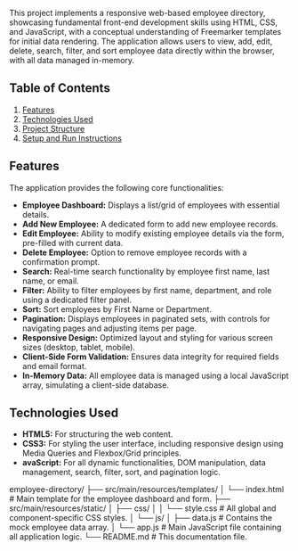 This project implements a responsive web-based employee directory, showcasing fundamental front-end development skills using HTML, CSS, and JavaScript, with a conceptual understanding of Freemarker templates for initial data rendering. The application allows users to view, add, edit, delete, search, filter, and sort employee data directly within the browser, with all data managed in-memory.

## Table of Contents

1.  [Features](#features)
2.  [Technologies Used](#technologies-used)
3.  [Project Structure](#project-structure)
4.  [Setup and Run Instructions](#setup-and-run-instructions)

## Features

The application provides the following core functionalities:

* **Employee Dashboard:** Displays a list/grid of employees with essential details.
* **Add New Employee:** A dedicated form to add new employee records.
* **Edit Employee:** Ability to modify existing employee details via the form, pre-filled with current data.
* **Delete Employee:** Option to remove employee records with a confirmation prompt.
* **Search:** Real-time search functionality by employee first name, last name, or email.
* **Filter:** Ability to filter employees by first name, department, and role using a dedicated filter panel.
* **Sort:** Sort employees by First Name or Department.
* **Pagination:** Displays employees in paginated sets, with controls for navigating pages and adjusting items per page.
* **Responsive Design:** Optimized layout and styling for various screen sizes (desktop, tablet, mobile).
* **Client-Side Form Validation:** Ensures data integrity for required fields and email format.
* **In-Memory Data:** All employee data is managed using a local JavaScript array, simulating a client-side database.

## Technologies Used

* **HTML5:** For structuring the web content.
* **CSS3:** For styling the user interface, including responsive design using Media Queries and Flexbox/Grid principles.
* **avaScript:** For all dynamic functionalities, DOM manipulation, data management, search, filter, sort, and pagination logic.

employee-directory/
├── src/main/resources/templates/
│   └── index.html     # Main template for the employee dashboard and form.
├── src/main/resources/static/
│   ├── css/
│   │   └── style.css       # All global and component-specific CSS styles.
│   └── js/
│       ├── data.js         # Contains the mock employee data array.
│       └── app.js          # Main JavaScript file containing all application logic.
└── README.md               # This documentation file.
